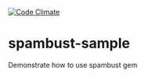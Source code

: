 [![Code Climate](https://codeclimate.com/github/chiku/spambust-sample.png)](https://codeclimate.com/github/chiku/spambust-sample)

spambust-sample
===============

Demonstrate how to use spambust gem
